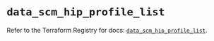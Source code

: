 # `data_scm_hip_profile_list`

Refer to the Terraform Registry for docs: [`data_scm_hip_profile_list`](https://registry.terraform.io/providers/paloaltonetworks/scm/1.0.2/docs/data-sources/hip_profile_list).
